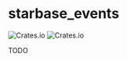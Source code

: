 # starbase_events

![Crates.io](https://img.shields.io/crates/v/starbase_events)
![Crates.io](https://img.shields.io/crates/d/starbase_events)

TODO
